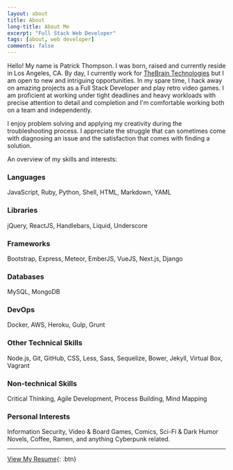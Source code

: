 ```yaml
---
layout: about
title: About
long-title: About Me
excerpt: "Full Stack Web Developer"
tags: [about, web developer]
comments: false
---
```

Hello! My name is Patrick Thompson. I was born, raised and currently reside in Los Angeles, CA. By day, I currently work for [TheBrain Technologies](http://thebrain.com) but I am open to new and intriguing opportunities. In my spare time, I hack away on amazing projects as a Full Stack Developer and play retro video games. I am proficient at working under tight deadlines and heavy workloads with precise attention to detail and completion and I'm comfortable working both on a team and independently.

I enjoy problem solving and applying my creativity during the troubleshooting process. I appreciate the struggle that can sometimes come with diagnosing an issue and the satisfaction that comes with finding a solution.

An overview of my skills and interests:

### Languages
JavaScript, Ruby, Python, Shell, HTML, Markdown, YAML

### Libraries
jQuery, ReactJS, Handlebars, Liquid, Underscore

### Frameworks
Bootstrap, Express, Meteor, EmberJS, VueJS, Next.js, Django

### Databases
MySQL, MongoDB

### DevOps
Docker, AWS, Heroku, Gulp, Grunt

### Other Technical Skills
Node.js, Git, GitHub, CSS, Less, Sass, Sequelize, Bower, Jekyll, Virtual Box, Vagrant

### Non-technical Skills
Critical Thinking, Agile Development, Process Building, Mind Mapping

### Personal Interests
Information Security, Video & Board Games, Comics, Sci-Fi & Dark Humor Novels, Coffee, Ramen, and anything Cyberpunk related.

---

[View My Resume](https://drive.google.com/open?id=0BxabrtEkbox-dGdGZzQxSW9HWFE){: .btn}

